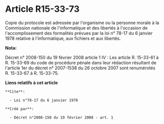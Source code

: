 # Article R15-33-73

Copie du protocole est adressée par l'organisme ou la personne morale à la Commission nationale de l'informatique et des
libertés à l'occasion de l'accomplissement des formalités prévues par la loi n° 78-17 du 6 janvier 1978 relative à
l'informatique, aux fichiers et aux libertés.

**Nota:**

Décret n° 2008-150 du 19 février 2008 article 1 IV : Les article R. 15-33-61 à R. 15-33-69 du code de procédure pénale dans
leur rédaction résultant de l'article 1er du décret n° 2007-1538 du 26 octobre 2007 sont renumérotés R. 15-33-67 à R.
15-33-75.

**Liens relatifs à cet article**

	**Cite**:

	  - Loi n°78-17 du 6 janvier 1978

	**Créé par**:

	  - Décret n°2008-150 du 19 février 2008 - art. 1
